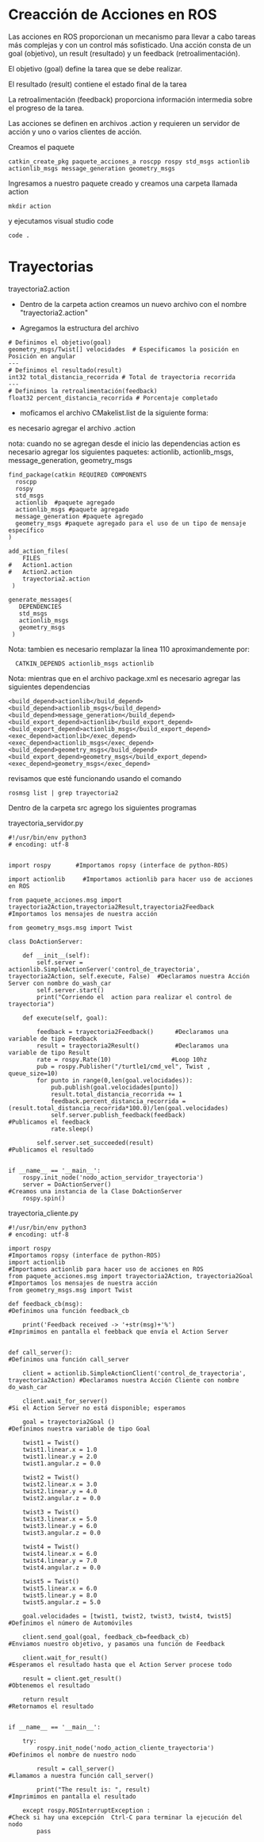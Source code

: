 # Creacción de Acciones en ROS

Las acciones en ROS proporcionan un mecanismo para llevar a cabo tareas más complejas y con un control más sofisticado. Una acción consta de un goal (objetivo), un result (resultado) y un feedback (retroalimentación).

El objetivo (goal) define la tarea que se debe realizar.

El resultado (result) contiene el estado final de la tarea

La retroalimentación (feedback) proporciona información intermedia sobre el progreso de la tarea.

Las acciones se definen en archivos .action y requieren un servidor de acción y uno o varios clientes de acción.

Creamos el paquete 
```
catkin_create_pkg paquete_acciones_a roscpp rospy std_msgs actionlib actionlib_msgs message_generation geometry_msgs 
```

Ingresamos a nuestro paquete creado y creamos una carpeta llamada action

```
mkdir action
```
y ejecutamos visual studio code

```
code .
```

# Trayectorias

trayectoria2.action

* Dentro de la carpeta action creamos un nuevo archivo con el nombre "trayectoria2.action"

* Agregamos la estructura del archivo
```
# Definimos el objetivo(goal)
geometry_msgs/Twist[] velocidades  # Especificamos la posición en Posición en angular
---
# Definimos el resultado(result)
int32 total_distancia_recorrida # Total de trayectoria recorrida
---
# Definimos la retroalimentación(feedback)
float32 percent_distancia_recorrida # Porcentaje completado
```

* moficamos el archivo CMakelist.list de la siguiente forma:

es necesario agregar el archivo .action

nota: cuando no se agregan desde el inicio las dependencias action es necesario agregar  los siguientes paquetes: actionlib, actionlib_msgs, message_generation, geometry_msgs

```
find_package(catkin REQUIRED COMPONENTS
  roscpp
  rospy
  std_msgs
  actionlib  #paquete agregado
  actionlib_msgs #paquete agregado
  message_generation #paquete agregado
  geometry_msgs #paquete agregado para el uso de un tipo de mensaje específico
)

add_action_files(
    FILES
#   Action1.action
#   Action2.action
    trayectoria2.action
 )

generate_messages(
   DEPENDENCIES
   std_msgs
   actionlib_msgs
   geometry_msgs
 )
```
Nota: tambien es necesario remplazar la linea 110 aproximandemente por:

```
  CATKIN_DEPENDS actionlib_msgs actionlib
```

Nota: mientras que en el archivo package.xml es necesario agregar las siguientes dependencias 

```
<build_depend>actionlib</build_depend>
<build_depend>actionlib_msgs</build_depend>
<build_depend>message_generation</build_depend>
<build_export_depend>actionlib</build_export_depend>
<build_export_depend>actionlib_msgs</build_export_depend>
<exec_depend>actionlib</exec_depend>
<exec_depend>actionlib_msgs</exec_depend>
<build_depend>geometry_msgs</build_depend>
<build_export_depend>geometry_msgs</build_export_depend>
<exec_depend>geometry_msgs</exec_depend>
```

revisamos que esté funcionando usando el comando 
```
rosmsg list | grep trayectoria2
```

Dentro de la carpeta src agrego los siguientes programas 

trayectoria_servidor.py
```
#!/usr/bin/env python3
# encoding: utf-8


import rospy       #Importamos ropsy (interface de python-ROS)

import actionlib     #Importamos actionlib para hacer uso de acciones en ROS

from paquete_acciones.msg import trayectoria2Action,trayectoria2Result,trayectoria2Feedback
#Importamos los mensajes de nuestra acción

from geometry_msgs.msg import Twist

class DoActionServer:

    def __init__(self):
        self.server = actionlib.SimpleActionServer('control_de_trayectoria', trayectoria2Action, self.execute, False)  #Declaramos nuestra Acción Server con nombre do_wash_car
        self.server.start()
        print("Corriendo el  action para realizar el control de trayectoria")

    def execute(self, goal):

        feedback = trayectoria2Feedback()      #Declaramos una variable de tipo Feedback
        result = trayectoria2Result()          #Declaramos una variable de tipo Result
        rate = rospy.Rate(10)                 #Loop 10hz
        pub = rospy.Publisher("/turtle1/cmd_vel", Twist , queue_size=10)
        for punto in range(0,len(goal.velocidades)):
            pub.publish(goal.velocidades[punto])
            result.total_distancia_recorrida += 1
            feedback.percent_distancia_recorrida = (result.total_distancia_recorrida*100.0)/len(goal.velocidades)
            self.server.publish_feedback(feedback)                #Publicamos el feedback
            rate.sleep()

        self.server.set_succeeded(result)                         #Publicamos el resultado


if __name__ == '__main__':
    rospy.init_node('nodo_action_servidor_trayectoria')
    server = DoActionServer()                                      #Creamos una instancia de la Clase DoActionServer
    rospy.spin()
```
trayectoria_cliente.py
```
#!/usr/bin/env python3
# encoding: utf-8

import rospy                                                    #Importamos ropsy (interface de python-ROS)
import actionlib                                                #Importamos actionlib para hacer uso de acciones en ROS
from paquete_acciones.msg import trayectoria2Action, trayectoria2Goal   #Importamos los mensajes de nuestra acción
from geometry_msgs.msg import Twist

def feedback_cb(msg):                                           #Definimos una función feedback_cb

    print('Feedback received -> '+str(msg)+'%')                 #Imprimimos en pantalla el feebback que envía el Action Server


def call_server():                                                        #Definimos una función call_server

    client = actionlib.SimpleActionClient('control_de_trayectoria', trayectoria2Action) #Declaramos nuestra Acción Cliente con nombre do_wash_car

    client.wait_for_server()                                              #Si el Action Server no está disponible; esperamos

    goal = trayectoria2Goal ()                                                #Definimos nuestra variable de tipo Goal

    twist1 = Twist()
    twist1.linear.x = 1.0
    twist1.linear.y = 2.0
    twist1.angular.z = 0.0

    twist2 = Twist()
    twist2.linear.x = 3.0
    twist2.linear.y = 4.0
    twist2.angular.z = 0.0

    twist3 = Twist()
    twist3.linear.x = 5.0
    twist3.linear.y = 6.0
    twist3.angular.z = 0.0

    twist4 = Twist()
    twist4.linear.x = 6.0
    twist4.linear.y = 7.0
    twist4.angular.z = 0.0

    twist5 = Twist()
    twist5.linear.x = 6.0
    twist5.linear.y = 8.0
    twist5.angular.z = 5.0

    goal.velocidades = [twist1, twist2, twist3, twist4, twist5]                                           #Definimos el número de Automóviles

    client.send_goal(goal, feedback_cb=feedback_cb)                       #Enviamos nuestro objetivo, y pasamos una función de Feedback

    client.wait_for_result()                                              #Esperamos el resultado hasta que el Action Server procese todo

    result = client.get_result()                                          #Obtenemos el resultado

    return result                                                         #Retornamos el resultado


if __name__ == '__main__':

    try:
        rospy.init_node('nodo_action_cliente_trayectoria')                            #Definimos el nombre de nuestro nodo

        result = call_server()                                           #Llamamos a nuestra función call_server()

        print("The result is: ", result)                                 #Imprimimos en pantalla el resultado

    except rospy.ROSInterruptException :                                 #Check si hay una excepción  Ctrl-C para terminar la ejecución del nodo
        pass
```
